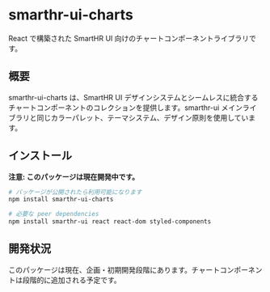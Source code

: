 # smarthr-ui-charts

React で構築された SmartHR UI 向けのチャートコンポーネントライブラリです。

## 概要

smarthr-ui-charts は、SmartHR UI デザインシステムとシームレスに統合するチャートコンポーネントのコレクションを提供します。smarthr-ui メインライブラリと同じカラーパレット、テーマシステム、デザイン原則を使用しています。

## インストール

**注意: このパッケージは現在開発中です。**

```bash
# パッケージが公開されたら利用可能になります
npm install smarthr-ui-charts

# 必要な peer dependencies
npm install smarthr-ui react react-dom styled-components
```

## 開発状況

このパッケージは現在、企画・初期開発段階にあります。チャートコンポーネントは段階的に追加される予定です。
